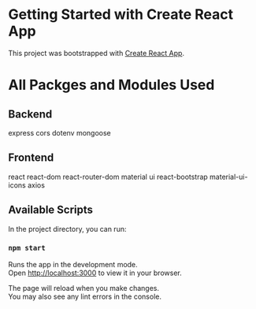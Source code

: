# Getting Started with Create React App

This project was bootstrapped with [Create React App](https://github.com/facebook/create-react-app).

# All Packges and Modules Used

## Backend
express
cors
dotenv
mongoose

## Frontend
react react-dom react-router-dom
material ui
react-bootstrap
material-ui-icons
axios

## Available Scripts

In the project directory, you can run:

### `npm start`

Runs the app in the development mode.\
Open [http://localhost:3000](http://localhost:3000) to view it in your browser.

The page will reload when you make changes.\
You may also see any lint errors in the console.


